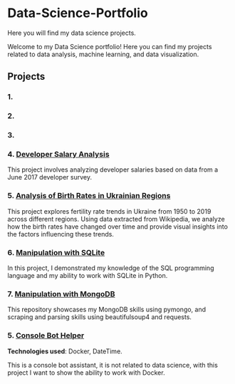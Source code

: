 # Data-Science-Portfolio
Here you will find my data science projects.

Welcome to my Data Science portfolio! Here you can find my projects related to data analysis, machine learning, and data visualization.

## Projects

### 1. 

### 2. 

### 3.

### 4. [Developer Salary Analysis](https://github.com/data-tamer2410/ds-developer-salary-analysis/tree/main)
This project involves analyzing developer salaries based on data from a June 2017 developer survey.

### 5. [Analysis of Birth Rates in Ukrainian Regions](https://github.com/data-tamer2410/ds-analysis-of-birth-rates-in-ukrainian-regions)
This project explores fertility rate trends in Ukraine from 1950 to 2019 across different regions. Using data extracted from Wikipedia, we analyze how the birth rates have changed over time and provide visual insights into the factors influencing these trends.

### 6. [Manipulation with SQLite](https://github.com/data-tamer2410/ds-manipulation-with-sqlite/tree/master)
In this project, I demonstrated my knowledge of the SQL programming language and my ability to work with SQLite in Python.

### 7. [Manipulation with MongoDB](https://github.com/data-tamer2410/ds-manipulation-with-mongodb/tree/master)
This repository showcases my MongoDB skills using pymongo, and scraping and parsing skills using beautifulsoup4 and requests.

### 5. [Console Bot Helper](https://github.com/data-tamer2410/ds-console-bot-helper/tree/master)
**Technologies used**: Docker, DateTime.

This is a console bot assistant, it is not related to data science, with this project I want to show the ability to work with Docker.



